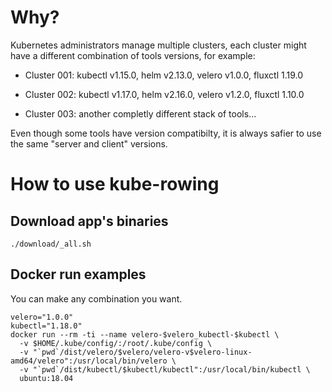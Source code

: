 # Why?

Kubernetes administrators manage multiple clusters, each cluster might have a different combination of tools versions, for example:

* Cluster 001: kubectl v1.15.0, helm v2.13.0, velero v1.0.0, fluxctl 1.19.0

* Cluster 002: kubectl v1.17.0, helm v2.16.0, velero v1.2.0, fluxctl 1.10.0

* Cluster 003: another completly different stack of tools...

Even though some tools have version compatibilty, it is always safier to use the same "server and client" versions.

# How to use kube-rowing

## Download app's binaries

```
./download/_all.sh
```

## Docker run examples

You can make any combination you want.

```
velero="1.0.0"
kubectl="1.18.0"
docker run --rm -ti --name velero-$velero_kubectl-$kubectl \
  -v $HOME/.kube/config/:/root/.kube/config \
  -v "`pwd`/dist/velero/$velero/velero-v$velero-linux-amd64/velero":/usr/local/bin/velero \
  -v "`pwd`/dist/kubectl/$kubectl/kubectl":/usr/local/bin/kubectl \
  ubuntu:18.04
```